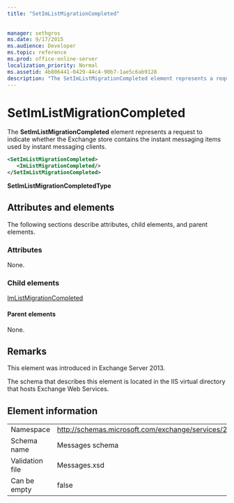 ```yaml
---
title: "SetImListMigrationCompleted"
 
 
manager: sethgros
ms.date: 9/17/2015
ms.audience: Developer
ms.topic: reference
ms.prod: office-online-server
localization_priority: Normal
ms.assetid: 4b806441-0429-44c4-90b7-1ae5c6ab9128
description: "The SetImListMigrationCompleted element represents a request to indicate whether the Exchange store contains the instant messaging items used by instant messaging clients."
---
```


# SetImListMigrationCompleted

The **SetImListMigrationCompleted** element represents a request to indicate whether the Exchange store contains the instant messaging items used by instant messaging clients. 
  
```XML
<SetImListMigrationCompleted>
   <ImListMigrationCompleted/>
</SetImListMigrationCompleted>
```

 **SetImListMigrationCompletedType**
## Attributes and elements

The following sections describe attributes, child elements, and parent elements.
  
### Attributes

None.
  
### Child elements

[ImListMigrationCompleted](imlistmigrationcompleted.md)
  
#### Parent elements

None.
  
## Remarks

This element was introduced in Exchange Server 2013.
  
The schema that describes this element is located in the IIS virtual directory that hosts Exchange Web Services.
  
## Element information

|||
|:-----|:-----|
|Namespace  <br/> |http://schemas.microsoft.com/exchange/services/2006/messages  <br/> |
|Schema name  <br/> |Messages schema  <br/> |
|Validation file  <br/> |Messages.xsd  <br/> |
|Can be empty  <br/> |false  <br/> |
   

